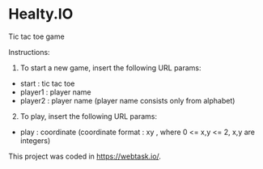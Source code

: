# Healty.IO
Tic tac toe game

Instructions:
1. To start a new game, insert the following URL params:
 * start : tic tac toe
 * player1 : player name
 * player2 : player name
 (player name consists only from alphabet)
2. To play, insert the following URL params:
  * play : coordinate
  (coordinate format :  xy , where 0 <= x,y <= 2, x,y are integers)

This project was coded in https://webtask.io/.
